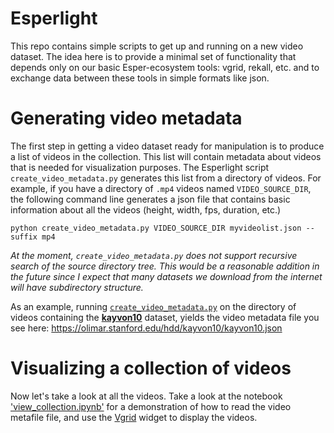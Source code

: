 # Esperlight

This repo contains simple scripts to get up and running on a new video dataset.  The idea here is to provide a minimal set of functionality that depends only on our basic Esper-ecosystem tools: vgrid, rekall, etc. and to exchange data between these tools in simple formats like json.

# Generating video metadata

The first step in getting a video dataset ready for manipulation is to produce a list of videos in the collection.  This list will contain metadata about videos that is needed for visualization purposes.  The Esperlight script `create_video_metadata.py` generates this list from a directory of videos.  For example, if you have a directory of `.mp4` videos named `VIDEO_SOURCE_DIR`, the following command line generates a json file that contains basic information about all the videos (height, width, fps, duration, etc.)

    python create_video_metadata.py VIDEO_SOURCE_DIR myvideolist.json --suffix mp4

_At the moment, `create_video_metadata.py` does not support recursive search of the source directory tree.  This would be a reasonable addition in the future since I expect that many datasets we download from the internet will have subdirectory structure._

As an example, running [`create_video_metadata.py`](view_collection.ipynb) on the directory of videos containing the [__kayvon10__](https://olimar.stanford.edu/hdd/kayvon10/) dataset, yields the video metadata file you see here: <https://olimar.stanford.edu/hdd/kayvon10/kayvon10.json>

# Visualizing a collection of videos

Now let's take a look at all the videos. Take a look at the notebook ['view_collection.ipynb'](view_collection.ipynb) for a demonstration of how to read the video metafile file, and use the [Vgrid](https://github.com/scanner-research/vgrid) widget to display the videos.  
